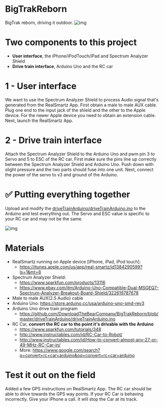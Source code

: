 # BigTrakReborn
BigTrak reborn, driving it outdoor.
![img](https://luminousambient.files.wordpress.com/2018/06/bigtrakreborn.jpg)

# Two components to this project
- **User interface**, the iPhone/iPodTouch/iPad and Spectrum Analyzer Shield
- **Drive train interface**, Arduino Uno and the RC car

# 1 - User interface
We want to use the Spectrum Analyzer Shield to process Audio signal that's
generated from the RealSmartz App. First obtain a male to male AUX cable. Plug
one end to the input jack of the shield and the other to the Apple device. For
the newer Apple device you need to obtain an extension cable. Next, launch
the RealSmartz App.

# 2 - Drive train interface
Attach the Spectrum Analyzer Shield to the Arduino Uno and pwm pin 3 to Servo
and 5 to ESC of the RC car. First make sure the pins line up correctly between
the Spectrum Analyzer Shield and Arduino Uno. Push down with slight pressure and the
two parts should fuse into one unit. Next, connect the power of the servo to v3
and ground of the Arduino.

# ✅ Putting everything together
Upload and modify the [driveTrainArduino/driveTrainArduino.ino](https://github.com/DownloadTheBearCompany/BigTrakReborn/blob/master/driveTrainArduino/driveTrainArduino.ino) to the Arduino and test everything out.
The Servo and ESC value is specific to your RC car and may not be the same.

![img](https://luminousambient.files.wordpress.com/2018/06/audioshield.jpeg)

# Materials

- RealSmartz running on Apple device [iPhone, iPad, iPod touch]:
    - https://itunes.apple.com/us/app/real-smartz/id1384290599?ls=1&mt=8
- Spectrum Analyzer Shield:
    - https://www.sparkfun.com/products/13116
    - https://www.ebay.com/itm/Arduino-Uno-Compatible-Dual-MSGEQ7-Spectrum-Analyzer-Breakout-Board-Shield/322619787678
- Male to male AUX(2.5 Audio) cable
- Arduino Uno: https://store.arduino.cc/usa/arduino-uno-smd-rev3
- Arduino Uno drive train program
    - https://github.com/DownloadTheBearCompany/BigTrakReborn/blob/master/driveTrainArduino/driveTrainArduino.ino
- RC Car, **convert the RC car to the point it's drivable with the Arduino**
    - https://www.sparkfun.com/tutorials/348
    - http://www.instructables.com/id/RC-Car-to-Robot/
    - http://www.instructables.com/id/How-to-convert-almost-any-27-or-49-MHz-RC-Car-in/
    - More: https://www.google.com/search?q=convert+rc+car+arduino&oq=convert+rc+car+arduino

# Test it out on the field
Added a few GPS instructions on RealSmartz App. The RC car should be able to
drive towards the GPS way points. If your RC Car is behaving incorrectly. Give
your iPhone a call. It will stop the Car at its track.
